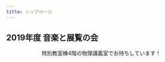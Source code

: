 ```yaml
---
title: トップページ
---
```

<h2>2019年度 音楽と展覧の会</h2>
<div style="text-align:center">特別教室棟4階の物理講義室でお待ちしています！</div>  
  
<!--日数カウンター-->
<script type="text/javascript" src="/js/count.js" charset="utf-8"></script>
